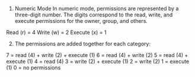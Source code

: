 1. Numeric Mode
In numeric mode, permissions are represented by a three-digit number. The digits correspond to the read, write, and execute permissions for the owner, group, and others.

Read (r) = 4
Write (w) = 2
Execute (x) = 1

2. The permissions are added together for each category:

7 = read (4) + write (2) + execute (1)
6 = read (4) + write (2)
5 = read (4) + execute (1)
4 = read (4)
3 = write (2) + execute (1)
2 = write (2)
1 = execute (1)
0 = no permissions
